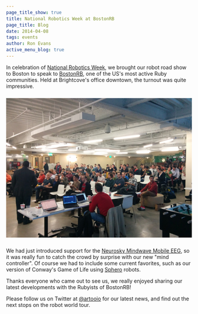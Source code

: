 ```yaml
---
page_title_show: true
title: National Robotics Week at BostonRB
page_title: Blog
date: 2014-04-08
tags: events
author: Ron Evans
active_menu_blog: true
---
```


In celebration of [National Robotics Week](http://nationalroboticsweek.org), we brought our robot road show to Boston to speak to [BostonRB](http://bostonrb.org/), one of the US's most active Ruby communities. Held at Brightcove's office downtown, the turnout was quite impressive.

<img src="/images/blog/2014-04-08/bostonrb.jpg" alt="" style="margin: 10px 0;">

We had just introduced support for the [Neurosky Mindwave Mobile EEG](http://store.neurosky.com/products/mindwave-mobile), so it was really fun to catch the crowd by surprise with our new "mind controller". Of course we had to include some current favorites, such as our version of Conway's Game of Life using [Sphero](hhttp://www.gosphero.com) robots.

Thanks everyone who came out to see us, we really enjoyed sharing our latest developments with the Rubyists of BostonRB!

Please follow us on Twitter at [@artooio](http://twitter.com/artooio) for our latest news, and find out the next stops on the robot world tour.
